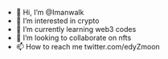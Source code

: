 - 👋 Hi, I’m @Imanwalk
- 👀 I’m interested in crypto
- 🌱 I’m currently learning web3 codes
- 💞️ I’m looking to collaborate on nfts
- 📫 How to reach me twitter.com/edyZmoon

<!---
Imanwalk/Imanwalk is a ✨ special ✨ repository because its `README.md` (this file) appears on your GitHub profile.
You can click the Preview link to take a look at your changes.
--->
